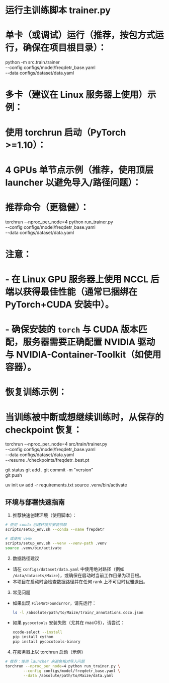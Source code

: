 # 运行主训练脚本 trainer.py
# 单卡（或调试）运行（推荐，按包方式运行，确保在项目根目录）：
python -m src.train.trainer \
    --config configs/model/freqdetr_base.yaml \
    --data configs/dataset/data.yaml

# 多卡（建议在 Linux 服务器上使用）示例：
# 使用 torchrun 启动（PyTorch >=1.10）：
# 4 GPUs 单节点示例（推荐，使用顶层 launcher 以避免导入/路径问题）：
# 推荐命令（更稳健）：
torchrun --nproc_per_node=4 python run_trainer.py \
    --config configs/model/freqdetr_base.yaml \
    --data configs/dataset/data.yaml

# 注意：
# - 在 Linux GPU 服务器上使用 NCCL 后端以获得最佳性能（通常已捆绑在 PyTorch+CUDA 安装中）。
# - 确保安装的 `torch` 与 CUDA 版本匹配，服务器需要正确配置 NVIDIA 驱动与 NVIDIA-Container-Toolkit（如使用容器）。

# 恢复训练示例：
# 当训练被中断或想继续训练时，从保存的 checkpoint 恢复：
torchrun --nproc_per_node=4 src/train/trainer.py \
    --config configs/model/freqdetr_base.yaml \
    --data configs/dataset/data.yaml \
    --resume ./checkpoints/freqdetr_best.pt


git status
git add .
git commit -m "version"    
git push

uv init
uv add -r requirements.txt
source .venv/bin/activate

## 环境与部署快速指南

1) 推荐快速创建环境（使用脚本）：

```bash
# 使用 conda 创建环境并安装依赖
scripts/setup_env.sh --conda --name frepdetr

# 或使用 venv
scripts/setup_env.sh --venv --venv-path .venv
source .venv/bin/activate
```

2) 数据路径建议
- 请在 `configs/dataset/data.yaml` 中使用绝对路径（例如 `/data/datasets/Maize`），或确保在启动时当前工作目录为项目根。
- 本项目在启动时会检查数据路径并在任何 rank 上不可见时优雅退出。

3) 常见问题
- 如果出现 `FileNotFoundError`，请先运行：
    ```bash
    ls -l /absolute/path/to/Maize/train/_annotations.coco.json
    ```
- 如果 `pycocotools` 安装失败（尤其在 macOS），请尝试：
    ```bash
    xcode-select --install
    pip install cython
    pip install pycocotools-binary
    ```

4) 在服务器上以 torchrun 启动（示例）

```bash
# 推荐：使用 launcher 来避免相对导入问题
torchrun --nproc_per_node=4 python run_trainer.py \
        --config configs/model/freqdetr_base.yaml \
        --data /absolute/path/to/Maize/data.yaml
```
